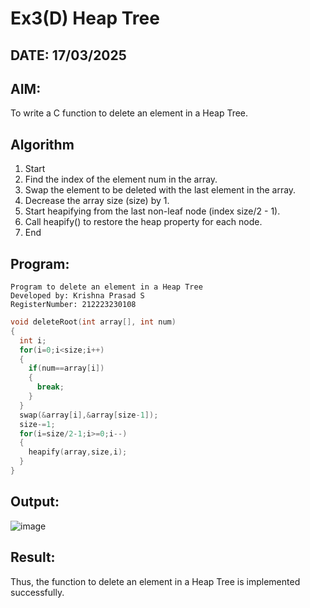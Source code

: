 # Ex3(D) Heap Tree
## DATE: 17/03/2025
## AIM:
To write a C function to delete an element in a Heap Tree.

## Algorithm
1. Start 
2. Find the index of the element num in the array. 
3. Swap the element to be deleted with the last element in the array. 
4. Decrease the array size (size) by 1. 
5. Start heapifying from the last non-leaf node (index size/2 - 1). 
6. Call heapify() to restore the heap property for each node. 
7. End 
## Program:
```
Program to delete an element in a Heap Tree
Developed by: Krishna Prasad S
RegisterNumber: 212223230108
```
```c
void deleteRoot(int array[], int num) 
{ 
  int i; 
  for(i=0;i<size;i++) 
  { 
    if(num==array[i]) 
    { 
      break; 
    } 
  } 
  swap(&array[i],&array[size-1]); 
  size-=1; 
  for(i=size/2-1;i>=0;i--) 
  { 
    heapify(array,size,i); 
  } 
}
```
## Output:
![image](https://github.com/user-attachments/assets/27a1f8dd-791c-4e93-8406-2e00faf24d5d)



## Result:
Thus, the function to delete an element in a Heap Tree is implemented successfully.
